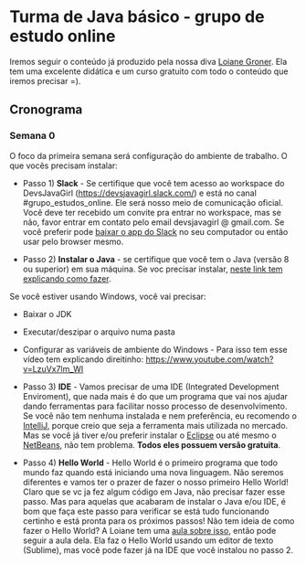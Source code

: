 # Turma de Java básico - grupo de estudo online

Iremos seguir o conteúdo já produzido pela nossa diva [Loiane Groner](https://loiane.com/). Ela tem uma excelente didática e um curso gratuito com todo o conteúdo que iremos precisar =). 


## Cronograma
### Semana 0
O foco da primeira semana será configuração do ambiente de trabalho.
O que vocês precisam instalar:

- Passo 1) **Slack** - Se certifique que você tem acesso ao workspace do DevsJavaGirl (https://devsjavagirl.slack.com/) e está no canal #grupo_estudos_online. Ele será nosso meio de comunicação oficial. Você deve ter recebido um convite pra entrar no workspace, mas se não, favor entrar em contato pelo email devsjavagirl @ gmail.com. Se você preferir pode [baixar o app do Slack](https://slack.com/downloads/) no seu computador ou então usar pelo browser mesmo.

- Passo 2) **Instalar o Java** - se certifique que você tem o Java (versão 8 ou superior) em sua máquina. Se voc precisar instalar, [neste link tem explicando como fazer](https://github.com/backend-br/como-instalar-xyz/tree/master/tutoriais/java).

Se você estiver usando Windows, você vai precisar:
- Baixar o JDK
- Executar/deszipar o arquivo numa pasta
- Configurar as variáveis de ambiente do Windows - Para isso tem esse vídeo tem explicando direitinho: https://www.youtube.com/watch?v=LzuVx7lm_WI

- Passo 3) **IDE** - Vamos precisar de uma IDE (Integrated Development Enviroment), que nada mais é do que um programa que vai nos ajudar dando ferramentas para facilitar nosso processo de desenvolvimento. Se você não tem nenhuma instalada e nem preferência, eu recomendo o [IntelliJ](https://www.jetbrains.com/idea/download), porque creio que seja a ferramenta mais utilizada no mercado. Mas se você já tiver e/ou preferir instalar o [Eclipse](https://www.eclipse.org/downloads/) ou até mesmo o [NetBeans](https://netbeans.apache.org/download/index.html), não tem problema. **Todos eles possuem versão gratuita**.

- Passo 4) **Hello World** - Hello World é o primeiro programa que todo mundo faz quando está iniciando uma nova linguagem. Não seremos diferentes e vamos ter o prazer de fazer o nosso primeiro Hello World! Claro que se vc ja fez algum código em Java, não precisar fazer esse passo. Mas para aquelas que acabaram de instalar o Java e/ou IDE, é bom que faça este passo para verificar se está tudo funcionando certinho e está pronta para os próximos passos! 
Não tem ideia de como fazer o Hello World? A Loiane tem uma [aula sobre isso](https://www.youtube.com/watch?v=mu2ti43cgwc&list=PLGxZ4Rq3BOBq0KXHsp5J3PxyFaBIXVs3r), então pode seguir a aula dela. Ela faz o Hello World usando um editor de texto (Sublime), mas você pode fazer já na IDE que você instalou no passo 2.
